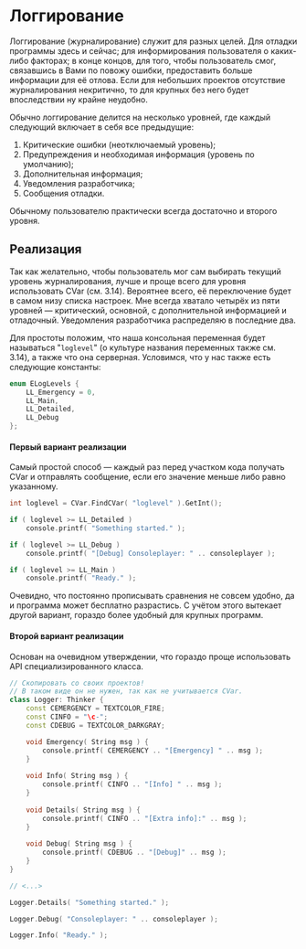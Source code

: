 # Логгирование

Логгирование (журналирование) служит для разных целей. Для отладки программы здесь и сейчас; для информирования пользователя о каких-либо факторах; в конце концов, для того, чтобы пользователь смог, связавшись в Вами по повожу ошибки, предоставить больше информации для её отлова. Если для небольших проектов отсутствие журналирования некритично, то для крупных без него будет впоследствии ну крайне неудобно.

Обычно логгирование делится на несколько уровней, где каждый следующий включает в себя все предыдущие:

1) Критические ошибки (неотключаемый уровень);
2) Предупреждения и необходимая информация (уровень по умолчанию);
3) Дополнительная информация;
4) Уведомления разработчика;
5) Сообщения отладки.

Обычному пользователю практически всегда достаточно и второго уровня.

##  Реализация

Так как желательно, чтобы пользователь мог сам выбирать текущий уровень журналирования, лучше и проще всего для уровня использовать CVar (см. 3.14). Вероятнее всего, её переключение будет в самом низу списка настроек. Мне всегда хватало четырёх из пяти уровней — критический, основной, с дополнительной информацией и отладочный. Уведомления разработчика распределяю в последние два.

Для простоты положим, что наша консольная переменная будет называться "`loglevel`" (о культуре названия переменных также см. 3.14), а также что она серверная. Условимся, что у нас также есть следующие константы:

```C++
enum ELogLevels {
	LL_Emergency = 0,
	LL_Main,
	LL_Detailed,
	LL_Debug
};
```

#### Первый вариант реализации

Самый простой способ — каждый раз перед участком кода получать CVar и отправлять сообщение, если его значение меньше либо равно указанному.

```C++
int loglevel = CVar.FindCVar( "loglevel" ).GetInt();

if ( loglevel >= LL_Detailed )
	console.printf( "Something started." );

if ( loglevel >= LL_Debug )
	console.printf( "[Debug] Consoleplayer: " .. consoleplayer );

if ( loglevel >= LL_Main )
	console.printf( "Ready." );
```

Очевидно, что постоянно прописывать сравнения не совсем удобно, да и программа может бесплатно разрастись. С учётом этого вытекает другой вариант, гораздо более удобный для крупных программ.


#### Второй вариант реализации

Основан на очевидном утверждении, что гораздо проще использовать API специализированного класса.

```C++
// Скопировать со своих проектов!
// В таком виде он не нужен, так как не учитывается CVar.
class Logger: Thinker {
	const CEMERGENCY = TEXTCOLOR_FIRE;
	const CINFO = "\c-";
	const CDEBUG = TEXTCOLOR_DARKGRAY;

	void Emergency( String msg ) {
		console.printf( CEMERGENCY .. "[Emergency] " .. msg );
	}
	
	void Info( String msg ) {
		console.printf( CINFO .. "[Info] " .. msg );
	}
	
	void Details( String msg ) {
		console.printf( CINFO .. "[Extra info]:" .. msg );
	}
	
	void Debug( String msg ) {
		console.printf( CDEBUG .. "[Debug]" .. msg );
	}
}

// <...>

Logger.Details( "Something started." );

Logger.Debug( "Consoleplayer: " .. consoleplayer );

Logger.Info( "Ready." );
```

